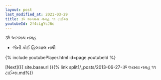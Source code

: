 ```yaml
---
layout: post
last_modified_at: 2021-03-29
title: ૐ અગમય નમહ ૧૧ ટાઈમ્સ
youtubeId: 2f4cLgYcJ6c
---
```

 
 
 ૐ અગમય નમહ  
 
 -  જેની કોઈ હિલચાલ નથી 
 
  
 
  
 
 
 
 
 
 


{% include youtubePlayer.html id=page.youtubeId %}
 
[Next]({{ site.baseurl }}{% link  split1/_posts/2013-06-27-ૐ લયયા નમહ ૧૧ ટાઈમ્સ.md%})
 
